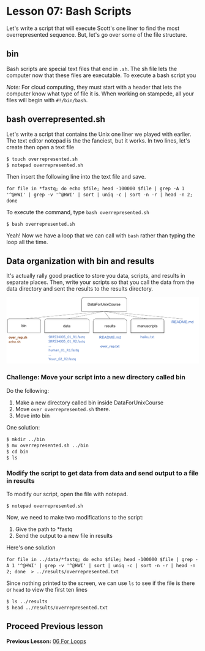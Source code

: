 # Lesson 07: Bash Scripts

Let's write a script that will execute Scott's one liner to find the most overrepresented sequence. But, let's go over some of the file structure.

## bin

Bash scripts are special text files that end in `.sh`. The sh file lets the computer now that these files are executable. To execute a bash script you 

*Note:* For cloud computing, they must start with a header that lets the computer know what type of file it is. When working on stampede, all your files will begin with `#!/bin/bash`.


## bash overrepresented.sh

Let's write a script that contains the Unix one liner we played with earlier. The text editor notepad is the the fanciest, but it works. In two lines, let's create then open a text file 

~~~ {.bash}
$ touch overrepresented.sh
$ notepad overrepresented.sh 
~~~

Then insert the following line into the text file and save.

~~~
for file in *fastq; do echo $file; head -100000 $file | grep -A 1 '^@HWI' | grep -v '^@HWI' | sort | uniq -c | sort -n -r | head -n 2; done 
~~~

To execute the command, type `bash overrepresented.sh`

~~~ {.bash}
$ bash overrepresented.sh 
~~~

Yeah! Now we have a loop that we can call with `bash` rather than typing the loop all the time. 

## Data organization with bin and results

It's actually rally good practice to store you data, scripts, and results in separate places. Then, write your scripts so that you call the data from the data directory and sent the results to the results directory. 

![Bin and Results](figures/bin_results.png)

### Challenge: Move your script into a new directory called bin

Do the following:
1. Make a new directory called bin inside DataForUnixCourse
2. Move `over overrepresented.sh` there.
3. Move into bin

One solution:
~~~ {.bash}
$ mkdir ../bin
$ mv overrepresented.sh ../bin
$ cd bin
$ ls
~~~

### Modify the script to get data from data and send output to a file in results
 
To modify our script, open the file with notepad. 

~~~ {.bash}
$ notepad overrepresented.sh 
~~~

Now, we need to make two modifications to the script:
1. Give the path to *fastq
2. Send the output to a new file in results

Here's one solution 

~~~
for file in ../data/*fastq; do echo $file; head -100000 $file | grep -A 1 '^@HWI' | grep -v '^@HWI' | sort | uniq -c | sort -n -r | head -n 2; done  > ../results/overrepresented.txt
~~~ 
 
Since nothing printed to the screen, we can use `ls` to see if the file is there or `head` to view the first ten lines
 
~~~ {.bash}
$ ls ../results
$ head ../results/overrepresented.txt
~~~ 
 

## Proceed Previous lesson
**Previous Lesson:** [06 For Loops](https://github.com/raynamharris/Shell_Intro_for_Transcriptomics/blob/master/06_ForLoops.md) 


